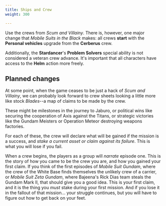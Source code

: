 ```yaml
---
title: Ships and Crew
weight: 300

---
```


Use the crews from _Scum and Villainy_. There is, however, one major change that
_Mobile Suits in the Black_ makes: all crews **start** with the **Personal
vehicles** upgrade from the **Cerberus** crew.

Additionally, the **Stardancer**'s **Problem Solvers** special ability is not
considered a veteran crew advance. It's important that all characters have
access to the **Helm** action more freely.

## Planned changes

At some point, when the game ceases to be just a hack of _Scum and Villainy_, we
can probably look forward to crew sheets looking a little more like stock
_Blades_--a map of claims to be made by the crew.

These might be milestones in the journey to Jaburo, or political wins like
securing the cooperation of Axis against the Titans, or strategic victories like
the Gundam Meisters or Operation Meteor destroying weapons factories.

For each of these, the crew will declare what will be gained if the mission is a
success, and _stake a current asset or claim against its failure_. This is what
you will lose if you fail.

When a crew begins, the players as a group will _narrate_ episode one. This is
the story of how you came to be the crew you are, and how you gained your first
claim. If you think of the first episodes of _Mobile Suit Gundam_, where the
crew of the White Base finds themselves the unlikely crew of a carrier, or
_Mobile Suit Zeta Gundam_, where Bajeena's Rick Dias team steals the Gundam Mark
II, that should give you a good idea. This is your first claim, and it is the
thing you _must_ stake during your first mission. And if you lose it in the
fallout of that mission... your struggle continues, but you will have to figure
out how to get back on your feet.
